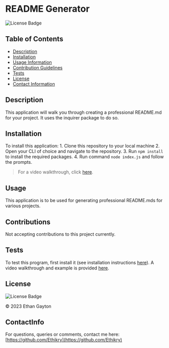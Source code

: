 # README Generator

  
  ![License Badge](https://img.shields.io/badge/license-MIT-blue.svg)
  

  ## Table of Contents 
  * [Description](#Description)
  * [Installation](#Installation)
  * [Usage Information](#Usage)
  * [Contribution Guidelines](#Contributions)
  * [Tests](#Tests)
  * [License](#License)
  * [Contact Information](#ContactInfo)
  ## Description
  This application will walk you through creating a professional README.md for your project. It uses the inquirer package to do so. 
  ## Installation
  To install this application:
    1. Clone this repository to your local machine
    2. Open your CLI of choice and navigate to the repository.
    3. Run `npm install` to install the required packages.
    4. Run command `node index.js` and follow the prompts.
  >For a video walkthrough, click [here](video.url).
  
  ## Usage
  This application is to be used for generating professional README.mds for various projects. 
  
  ## Contributions
  Not accepting contributions to this project currently.
  ## Tests 
  To test this program, first install it (see installation instructions [here](#Installation)).
  A video walkthrough and example is provided [here](video.url).
  
  ## License
  
  
  ![License Badge](https://img.shields.io/badge/license-MIT-blue.svg)
  
  
  © 2023 Ethan Gayton
  
  
  ## ContactInfo
  For questions, queries or comments, contact me here: 
  [https://github.com/Ethikry](https://github.com/Ethikry)

